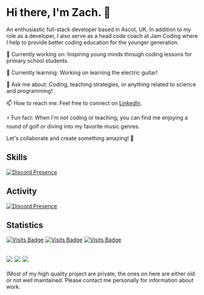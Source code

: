 # Hi there, I'm Zach. 👋

An enthusiastic full-stack developer based in Ascot, UK. In addition to my role as a developer, I also serve as a head code coach at Jam Coding where I help to provide better coding education for the younger generation.

🔭 Currently working on: Inspiring young minds through coding lessons for primary school students.

🌱 Currently learning: Working on learning the electric guitar!

💬 Ask me about: Coding, teaching strategies, or anything related to science and programming!

📫 How to reach me: Feel free to connect on [LinkedIn](https://www.linkedin.com/in/zachlagden/).

⚡ Fun fact: When I'm not coding or teaching, you can find me enjoying a round of golf or diving into my favorite music genres.

Let's collaborate and create something amazing! 🚀

## Skills
[![Discord Presence](https://skillicons.dev/icons?i=ae,atom,au,azure,bash,bootstrap,cloudflare,codepen,debian,discord,bots,django,electron,figma,gcp,git,github,githubactions,gitlab,gmail,html,js,jquery,kali,linkedin,linux,md,mongodb,notion,npm,opencv,ps,postman,powershell,pr,pycharm,raspberrypi,regex,replit,stackoverflow,svg,tailwind,tensorflow,ts,vscode,windows,ubuntu,wordpress&perline=8&theme=dark)](https://skillicons.dev/)

## Activity
[![Discord Presence](https://lanyard.cnrad.dev/api/1153810697021554828?hideProfile=true)](https://discord.com/users/1153810697021554828)

## Statistics
[![Visits Badge](https://badges.pufler.dev/visits/zachlagden/zachlagden)](https://github.com/zachlagden/zachlagden) [![Visits Badge](https://badges.pufler.dev/years/zachlagden)](https://github.com/zachlagden) [![Visits Badge](https://badges.pufler.dev/repos/zachlagden)](https://github.com/zachlagden?tab=repositories)

![](https://github-readme-stats.vercel.app/api?username=zachlagden&theme=gruvbox)
![](https://github-readme-streak-stats.herokuapp.com/?user=zachlagden&theme=dark&hide_border=false)
![](https://github-readme-stats.vercel.app/api/top-langs/?username=zachlagden&theme=dark&hide_border=false&include_all_commits=true&count_private=true&layout=compact)
<br/>
---
(Most of my high quality project are private, the ones on here are either old or not well maintained. Please contact me personally for information about work.
